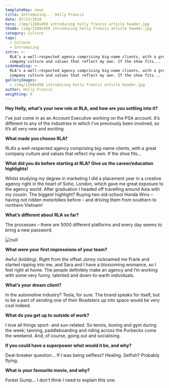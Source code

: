 ```yaml
---
templateKey: news
title: Introducing... Holly Francis
date: 07/23/2018
hero: /img/1160x450 introducing holly francis article header.jpg
thumb: /img/1160x450 introducing holly francis article header.jpg
category: Culture
tags:
  - Culture
  - Introducing
intro: >-
  RLA’s a well-respected agency comprising big-name clients, with a great
  company culture and values that reflect my own. If the shoe fits... 
sideHeading: >-
  RLA’s a well-respected agency comprising big-name clients, with a great
  company culture and values that reflect my own. If the shoe fits... 
galleryImages:
  - /img/1160x450 introducing holly francis article header.jpg
author: Holly Francis
weighting: 0
---
```

**Hey Holly, what’s your new role at RLA, and how are you settling into it?**

I’ve just come in as an Account Executive working on the PSA account. It’s different to any of the industries in which I’ve previously been involved, so it’s all very new and exciting.



**What made you choose RLA?**

RLA’s a well-respected agency comprising big-name clients, with a great company culture and values that reflect my own. If the shoe fits... 



**What did you do before starting at RLA? Give us the career/education highlights!**

Whilst studying my degree in marketing I did a placement year in a creative agency right in the heart of Soho, London, which gave me great exposure to the agency world. After graduation I headed off travelling around Asia with my cousin. The biggest highlight? Buying two old-school Honda Wins – having not ridden motorbikes before – and driving them from southern to northern Vietnam!



**What’s different about RLA so far?**

The processes – there are 5000 different platforms and every day seems to bring a new password. 

![null]("/img/1366x532-introducing-holly-francis-mid-article.jpg")



**What were your first impressions of your team?**

Awful (kidding). Right from the offset Jonny nicknamed me Frank and started ripping into me, and Sara and I have a blossoming womance, so I feel right at home. The people definitely make an agency and I’m working with some very funny, talented and down-to-earth individuals. 



**What’s your dream client?**

In the automotive industry? Tesla, for sure. The brand speaks for itself, but to be a part of sending one of their Roadsters up into space would be very cool indeed.



**What do you get up to outside of work?**

I love all things sport- and sun-related. So tennis, boxing and gym during the week; tanning, paddleboarding and riding across the Purbecks come the weekend. And, of course, going out and socialising. 



**If you could have a superpower what would it be, and why?**

Deal-breaker question... If I was being selfless? Healing. Selfish? Probably flying. 



**What is your favourite movie, and why?**

Forest Gump... I don't think I need to explain this one.

